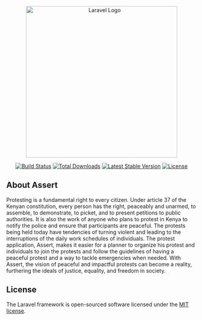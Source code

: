 <p align="center"><a href="https://laravel.com" target="_blank"><img src="https://raw.githubusercontent.com/laravel/art/master/logo-lockup/5%20SVG/2%20CMYK/1%20Full%20Color/laravel-logolockup-cmyk-red.svg" width="400" alt="Laravel Logo"></a></p>

<p align="center">
<a href="https://github.com/laravel/framework/actions"><img src="https://github.com/laravel/framework/workflows/tests/badge.svg" alt="Build Status"></a>
<a href="https://packagist.org/packages/laravel/framework"><img src="https://img.shields.io/packagist/dt/laravel/framework" alt="Total Downloads"></a>
<a href="https://packagist.org/packages/laravel/framework"><img src="https://img.shields.io/packagist/v/laravel/framework" alt="Latest Stable Version"></a>
<a href="https://packagist.org/packages/laravel/framework"><img src="https://img.shields.io/packagist/l/laravel/framework" alt="License"></a>
</p>

## About Assert

Protesting is a fundamental right to every citizen. Under article 37 of the Kenyan constitution, every person has the right, peaceably and unarmed, to assemble, to demonstrate, to picket, and to present petitions to public authorities. It is also the work of anyone who plans to protest in Kenya to notify the police and ensure that participants are peaceful. The protests being held today have tendencies of turning violent and leading to the interruptions of the daily work schedules of individuals. The protest application, Assert, makes it easier for a planner to organize his protest and individuals to join the protests and follow the guidelines of having a peaceful protest and a way to tackle emergencies when needed. With Assert, the vision of peaceful and impactful protests can become a reality, furthering the ideals of justice, equality, and freedom in society.





## License

The Laravel framework is open-sourced software licensed under the [MIT license](https://opensource.org/licenses/MIT).
